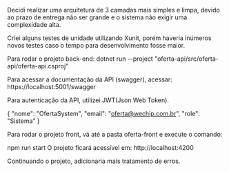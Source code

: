 Decidi realizar uma arquitetura de 3 camadas mais simples e limpa, devido ao prazo de entrega não ser grande e o sistema não exigir uma complexidade alta.

Criei alguns testes de unidade utilizando Xunit, porém haveria inúmeros novos testes caso o tempo para desenvolvimento fosse maior.

Para rodar o projeto back-end: dotnet run --project "oferta-api/src/oferta-api/oferta-api.csproj"

Para acessar a documentação da API (swagger), acessar: https://localhost:5001/swagger

Para autenticação da API, utilizei JWT(Json Web Token).

{ "nome": "OfertaSystem", "email": "oferta@wechip.com.br", "role": "Sistema" }

Para rodar o projeto front, vá até a pasta oferta-front e execute o comando:

npm run start 
O projeto ficará acessível em: http://localhost:4200

Continuando o projeto, adicionaria mais tratamento de erros.
